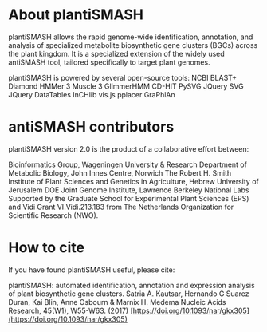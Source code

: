 # About plantiSMASH 

plantiSMASH allows the rapid genome-wide identification, annotation, and analysis of specialized metabolite biosynthetic gene clusters (BGCs) across the plant kingdom. It is a specialized extension of the widely used antiSMASH tool, tailored specifically to target plant genomes.

plantiSMASH is powered by several open-source tools:
NCBI BLAST+
Diamond
HMMer 3
Muscle 3
GlimmerHMM
CD-HIT
PySVG
JQuery SVG
JQuery DataTables
InCHlib
vis.js
pplacer
GraPhlAn

# antiSMASH contributors 

plantiSMASH version 2.0 is the product of a collaborative effort between:

Bioinformatics Group, Wageningen University & Research
Department of Metabolic Biology, John Innes Centre, Norwich
The Robert H. Smith Institute of Plant Sciences and Genetics in Agriculture, Hebrew University of Jerusalem
DOE Joint Genome Institute, Lawrence Berkeley National Labs
Supported by the Graduate School for Experimental Plant Sciences (EPS) and Vidi Grant VI.Vidi.213.183 from The Netherlands Organization for Scientific Research (NWO).

# How to cite 

If you have found plantiSMASH useful, please cite:

plantiSMASH: automated identification, annotation and expression analysis of plant biosynthetic gene clusters.
Satria A. Kautsar, Hernando G Suarez Duran, Kai Blin, Anne Osbourn & Marnix H. Medema
Nucleic Acids Research, 45(W1), W55-W63. (2017) [https://doi.org/10.1093/nar/gkx305](https://doi.org/10.1093/nar/gkx305)